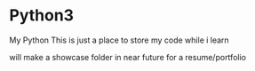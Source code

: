 # Python3
My Python
This is just a place to store my code while i learn

will make a showcase folder in near future for a resume/portfolio

